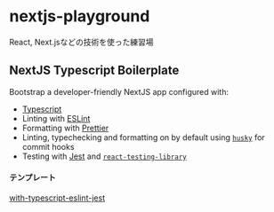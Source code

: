 # nextjs-playground

React, Next.jsなどの技術を使った練習場

## NextJS Typescript Boilerplate

Bootstrap a developer-friendly NextJS app configured with:

- [Typescript](https://www.typescriptlang.org/)
- Linting with [ESLint](https://eslint.org/)
- Formatting with [Prettier](https://prettier.io/)
- Linting, typechecking and formatting on by default using [`husky`](https://github.com/typicode/husky) for commit hooks
- Testing with [Jest](https://jestjs.io/) and [`react-testing-library`](https://testing-library.com/docs/react-testing-library/intro)

#### テンプレート

[with-typescript-eslint-jest](https://github.com/vercel/next.js/tree/master/examples/with-typescript-eslint-jest)

